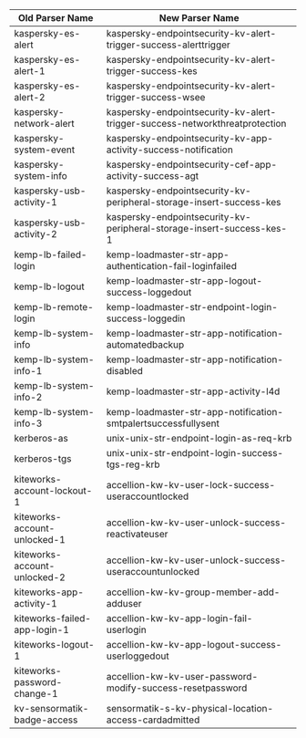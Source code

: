 | Old Parser Name              | New Parser Name                                                             |
| ---------------------------- | --------------------------------------------------------------------------- |
| kaspersky-es-alert           | kaspersky-endpointsecurity-kv-alert-trigger-success-alerttrigger            |
| kaspersky-es-alert-1         | kaspersky-endpointsecurity-kv-alert-trigger-success-kes                     |
| kaspersky-es-alert-2         | kaspersky-endpointsecurity-kv-alert-trigger-success-wsee                    |
| kaspersky-network-alert      | kaspersky-endpointsecurity-kv-alert-trigger-success-networkthreatprotection |
| kaspersky-system-event       | kaspersky-endpointsecurity-kv-app-activity-success-notification             |
| kaspersky-system-info        | kaspersky-endpointsecurity-cef-app-activity-success-agt                     |
| kaspersky-usb-activity-1     | kaspersky-endpointsecurity-kv-peripheral-storage-insert-success-kes         |
| kaspersky-usb-activity-2     | kaspersky-endpointsecurity-kv-peripheral-storage-insert-success-kes-1       |
| kemp-lb-failed-login         | kemp-loadmaster-str-app-authentication-fail-loginfailed                     |
| kemp-lb-logout               | kemp-loadmaster-str-app-logout-success-loggedout                            |
| kemp-lb-remote-login         | kemp-loadmaster-str-endpoint-login-success-loggedin                         |
| kemp-lb-system-info          | kemp-loadmaster-str-app-notification-automatedbackup                        |
| kemp-lb-system-info-1        | kemp-loadmaster-str-app-notification-disabled                               |
| kemp-lb-system-info-2        | kemp-loadmaster-str-app-activity-l4d                                        |
| kemp-lb-system-info-3        | kemp-loadmaster-str-app-notification-smtpalertsuccessfullysent              |
| kerberos-as                  | unix-unix-str-endpoint-login-as-req-krb                                     |
| kerberos-tgs                 | unix-unix-str-endpoint-login-success-tgs-reg-krb                            |
| kiteworks-account-lockout-1  | accellion-kw-kv-user-lock-success-useraccountlocked                         |
| kiteworks-account-unlocked-1 | accellion-kw-kv-user-unlock-success-reactivateuser                          |
| kiteworks-account-unlocked-2 | accellion-kw-kv-user-unlock-success-useraccountunlocked                     |
| kiteworks-app-activity-1     | accellion-kw-kv-group-member-add-adduser                                    |
| kiteworks-failed-app-login-1 | accellion-kw-kv-app-login-fail-userlogin                                    |
| kiteworks-logout-1           | accellion-kw-kv-app-logout-success-userloggedout                            |
| kiteworks-password-change-1  | accellion-kw-kv-user-password-modify-success-resetpassword                  |
| kv-sensormatik-badge-access  | sensormatik-s-kv-physical-location-access-cardadmitted                      |